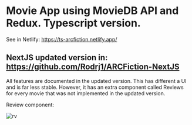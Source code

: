 # Movie App using MovieDB API and Redux. Typescript version.

See in Netlify: https://ts-arcfiction.netlify.app/

## NextJS updated version in: https://github.com/Rodrj1/ARCFiction-NextJS

All features are documented in the updated version. This has different a UI and is far less stable. However, it has an extra component called Reviews for every movie that was not implemented in the updated version.

Review component:

![rv](https://user-images.githubusercontent.com/97490087/202052645-f498f0f5-d907-41e6-98e7-e793f598d3c3.png)
